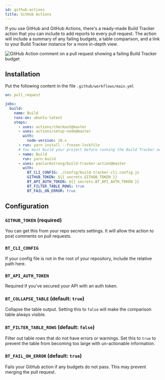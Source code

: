 ```yaml
---
id: github-actions
title: GitHub Actions
---
```


If you use GitHub and GitHub Actions, there's a ready-made Build Tracker action that you can include to add reports to every pull request. The action will include a summary of any failing budgets, a table comparison, and a link to your Build Tracker instance for a more in-depth view.

![GitHub Action comment on a pull request showing a failing Build Tracker budget](/img/github-action.png)

## Installation

Put the following content in the file `.github/workflows/main.yml`

```yaml
on: pull_request

jobs:
  build:
    name: Build
    runs-on: ubuntu-latest
    steps:
      - uses: actions/checkout@master
      - uses: actions/setup-node@master
        with:
          node-version: 10.x
      - run: yarn install --frozen-lockfile
      # You must build your project before running the Build Tracker action!
      - name: Build
        run: yarn build
      - uses: paularmstrong/build-tracker-action@master
        with:
          BT_CLI_CONFIG: ./config/build-tracker-cli.config.js
          GITHUB_TOKEN: ${{ secrets.GITHUB_TOKEN }}
          BT_API_AUTH_TOKEN: ${{ secrets.BT_API_AUTH_TOKEN }}
          BT_FILTER_TABLE_ROWS: true
          BT_FAIL_ON_ERROR: true
```

## Configuration

### `GITHUB_TOKEN` (required)

You can get this from your repo secrets settings. It will allow the action to post comments on pull requests.

### `BT_CLI_CONFIG`

If your config file is not in the root of your repository, include the relative path here.

### `BT_API_AUTH_TOKEN`

Required if you've secured your API with an auth token.

### `BT_COLLAPSE_TABLE` (default: `true`)

Collapse the table output. Setting this to `false` will make the comparison table always visible.

### `BT_FILTER_TABLE_ROWS` (default: `false`)

Filter out table rows that do not have errors or warnings. Set this to `true` to prevent the table from becoming too large with un-actionable information.

### `BT_FAIL_ON_ERROR` (default: `true`)

Fails your GitHub action if any budgets do not pass. This may prevent merging the pull request.
